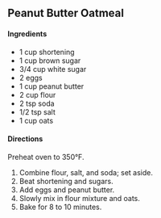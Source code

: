 ## Peanut Butter Oatmeal

#### Ingredients

* 1 cup shortening
* 1 cup brown sugar
* 3/4 cup white sugar
* 2 eggs
* 1 cup peanut butter
* 2 cup flour
* 2 tsp soda
* 1/2 tsp salt
* 1 cup oats

#### Directions

Preheat oven to 350°F.

1. Combine flour, salt, and soda; set aside.
1. Beat shortening and sugars.
1. Add eggs and peanut butter.
1. Slowly mix in flour mixture and oats.
1. Bake for 8 to 10 minutes.
